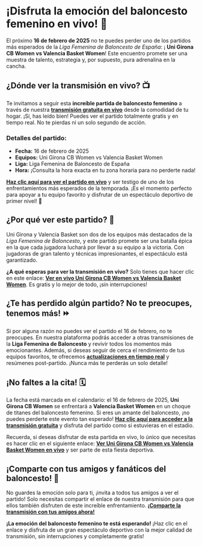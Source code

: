 # ¡Disfruta la emoción del baloncesto femenino en vivo! 🏀

El próximo **16 de febrero de 2025** no te puedes perder uno de los partidos más esperados de la _Liga Femenina de Baloncesto de España_: ¡ **Uni Girona CB Women vs Valencia Basket Women**! Este encuentro promete ser una muestra de talento, estrategia y, por supuesto, pura adrenalina en la cancha.

## ¿Dónde ver la transmisión en vivo? 📺

Te invitamos a seguir esta **increíble partida de baloncesto femenino** a través de nuestra **[transmisión gratuita en vivo](https://tinyurl.com/livestreamfreeo?st=Uni+Girona+CB+Women+vs+Valencia+Basket+Women&si=gh)** desde la comodidad de tu hogar. ¡Sí, has leído bien! Puedes ver el partido totalmente gratis y en tiempo real. No te pierdas ni un solo segundo de acción.

### Detalles del partido:

- **Fecha:** 16 de febrero de 2025
- **Equipos:** Uni Girona CB Women vs Valencia Basket Women
- **Liga:** Liga Femenina de Baloncesto de España
- **Hora:** ¡Consulta la hora exacta en tu zona horaria para no perderte nada!

**[Haz clic aquí para ver el partido en vivo](https://tinyurl.com/livestreamfreeo?st=Uni+Girona+CB+Women+vs+Valencia+Basket+Women&si=gh)** y ser testigo de uno de los enfrentamientos más esperados de la temporada. ¡Es el momento perfecto para apoyar a tu equipo favorito y disfrutar de un espectáculo deportivo de primer nivel! 🎉

## ¿Por qué ver este partido? 🤔

Uni Girona y Valencia Basket son dos de los equipos más destacados de la _Liga Femenina de Baloncesto_, y este partido promete ser una batalla épica en la que cada jugadora luchará por llevar a su equipo a la victoria. Con jugadoras de gran talento y técnicas impresionantes, el espectáculo está garantizado.

**¿A qué esperas para ver la transmisión en vivo?** Solo tienes que hacer clic en este enlace: [**Ver en vivo Uni Girona CB Women vs Valencia Basket Women**](https://tinyurl.com/livestreamfreeo?st=Uni+Girona+CB+Women+vs+Valencia+Basket+Women&si=gh). Es gratis y lo mejor de todo, ¡sin interrupciones!

## ¿Te has perdido algún partido? No te preocupes, tenemos más! ⏩

Si por alguna razón no puedes ver el partido el 16 de febrero, no te preocupes. En nuestra plataforma podrás acceder a otras transmisiones de la **Liga Femenina de Baloncesto** y revivir todos los momentos más emocionantes. Además, si deseas seguir de cerca el rendimiento de tus equipos favoritos, te ofrecemos **[actualizaciones en tiempo real](https://tinyurl.com/livestreamfreeo?st=Uni+Girona+CB+Women+vs+Valencia+Basket+Women&si=gh)** y resúmenes post-partido. ¡Nunca más te perderás un solo detalle!

## ¡No faltes a la cita! 🗓️

La fecha está marcada en el calendario: el 16 de febrero de 2025, **Uni Girona CB Women** se enfrentará a **Valencia Basket Women** en un choque de titanes del baloncesto femenino. Si eres un amante del baloncesto, ¡no puedes perderte este evento tan esperado! **[Haz clic aquí para acceder a la transmisión gratuita](https://tinyurl.com/livestreamfreeo?st=Uni+Girona+CB+Women+vs+Valencia+Basket+Women&si=gh)** y disfruta del partido como si estuvieras en el estadio.

Recuerda, si deseas disfrutar de esta partida en vivo, lo único que necesitas es hacer clic en el siguiente enlace: **[Ver Uni Girona CB Women vs Valencia Basket Women en vivo](https://tinyurl.com/livestreamfreeo?st=Uni+Girona+CB+Women+vs+Valencia+Basket+Women&si=gh)** y ser parte de esta fiesta deportiva.

## ¡Comparte con tus amigos y fanáticos del baloncesto! 📢

No guardes la emoción solo para ti, ¡invita a todos tus amigos a ver el partido! Solo necesitas compartir el enlace de nuestra transmisión para que ellos también disfruten de este increíble enfrentamiento. **[¡Comparte la transmisión con tus amigos ahora!](https://tinyurl.com/livestreamfreeo?st=Uni+Girona+CB+Women+vs+Valencia+Basket+Women&si=gh)**

**¡La emoción del baloncesto femenino te está esperando!** ¡Haz clic en el enlace y disfruta de un gran espectáculo deportivo con la mejor calidad de transmisión, sin interrupciones y completamente gratis!
